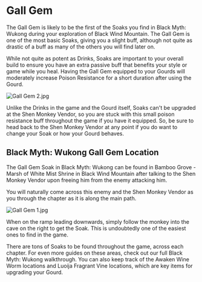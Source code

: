 # Gall Gem

The Gall Gem is likely to be the first of the Soaks you find in Black Myth: Wukong during your exploration of Black Wind Mountain. The Gall Gem is one of the most basic Soaks, giving you a slight buff, although not quite as drastic of a buff as many of the others you will find later on. 

While not quite as potent as Drinks, Soaks are important to your overall build to ensure you have an extra passive buff that benefits your style or game while you heal. Having the Gall Gem equipped to your Gourds will moderately increase Poison Resistance for a short duration after using the Gourd. 

![Gall Gem 2.jpg](https://oyster.ignimgs.com/mediawiki/apis.ign.com/black-myth-wukong/8/81/Gall_Gem_2.jpg)

Unlike the Drinks in the game and the Gourd itself, Soaks can't be upgraded at the Shen Monkey Vendor, so you are stuck with this small poison resistance buff throughout the game if you have it equipped. So, be sure to head back to the Shen Monkey Vendor at any point if you do want to change your Soak or how your Gourd behaves. 

## Black Myth: Wukong Gall Gem Location

The Gall Gem Soak in Black Myth: Wukong can be found in Bamboo Grove \- Marsh of White Mist Shrine in Black Wind Mountain after talking to the Shen Monkey Vendor upon freeing him from the enemy attacking him. 

You will naturally come across this enemy and the Shen Monkey Vendor as you  through the chapter as it is along the main path. 

![Gall Gem 1.jpg](https://oyster.ignimgs.com/mediawiki/apis.ign.com/black-myth-wukong/e/e8/Gall_Gem_1.jpg)

When on the ramp leading downwards, simply follow the monkey into the cave on the right to get the Soak. This is undoubtedly one of the easiest ones to find in the game. 

There are tons of Soaks to be found throughout the game, across each chapter. For even more guides on these areas, check out our full Black Myth: Wukong walkthrough. You can also keep track of the Awaken Wine Worm locations and Luoija Fragrant Vine locations, which are key items for upgrading your Gourd.